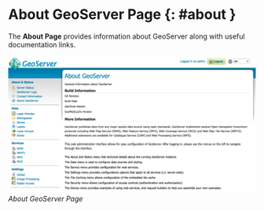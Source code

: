 # About GeoServer Page {: #about }

The **About Page** provides information about GeoServer along with useful documentation links.

![](images/about.png)
*About GeoServer Page*
